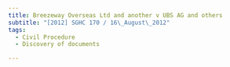 ```yaml
---
title: Breezeway Overseas Ltd and another v UBS AG and others 
subtitle: "[2012] SGHC 170 / 16\_August\_2012"
tags:
  - Civil Procedure
  - Discovery of documents

---
```



